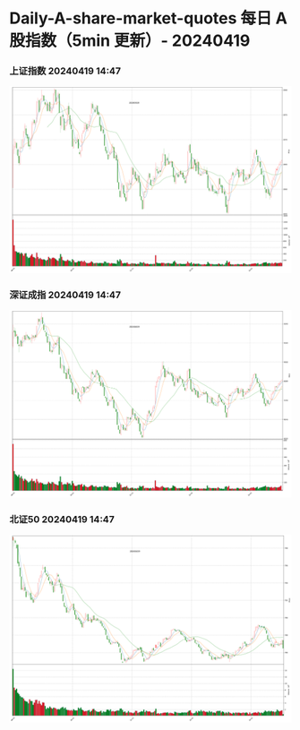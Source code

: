 
# Daily-A-share-market-quotes 每日 A 股指数（5min 更新）- 20240419

### 上证指数 20240419 14:47
![](./fig/2024/4/20240419-sh000001.png)

### 深证成指 20240419 14:47
![](./fig/2024/4/20240419-sz399001.png)

### 北证50 20240419 14:47
![](./fig/2024/4/20240419-bj899050.png)
